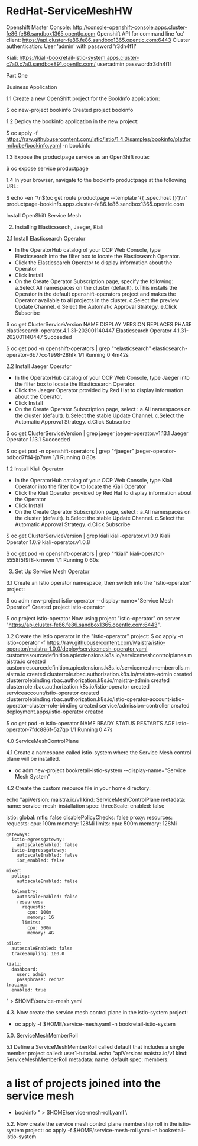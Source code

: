 # RedHat-ServiceMeshHW

Openshift Master Console: http://console-openshift-console.apps.cluster-fe86.fe86.sandbox1365.opentlc.com
Openshift API for command line 'oc' client: https://api.cluster-fe86.fe86.sandbox1365.opentlc.com:6443
Cluster authentication: User 'admin' with password 'r3dh4t1!'

Kiali: https://kiali-bookretail-istio-system.apps.cluster-c7a0.c7a0.sandbox891.opentlc.com/
user:admin
password:r3dh4t1!

Part One

Business Application

1.1 Create a new OpenShift project for the BookInfo application:

$ oc new-project bookinfo
Created project bookinfo

1.2 Deploy the bookinfo application in the new project:

$ oc apply -f https://raw.githubusercontent.com/istio/istio/1.4.0/samples/bookinfo/platform/kube/bookinfo.yaml -n bookinfo

1.3 Expose the productpage service as an OpenShift route:

$ oc expose service productpage

1.4 In your browser, navigate to the bookinfo productpage at the following URL:

$ echo -en "\n$(oc get route productpage --template '{{ .spec.host }}')\n"
productpage-bookinfo.apps.cluster-fe86.fe86.sandbox1365.opentlc.com

Install OpenShift Service Mesh

2. Installing Elasticsearch, Jaeger, Kiali

2.1 Install Elasticsearch Operator
 - In the OperatorHub catalog of your OCP Web Console, type Elasticsearch into the filter box to locate the Elasticsearch Operator.
 - Click the Elasticsearch Operator to display information about the Operator
 - Click Install
 - On the Create Operator Subscription page, specify the following:
     a.Select All namespaces on the cluster (default).
     b.This installs the Operator in the default openshift-operators project and makes the Operator available to all projects in the cluster.
     c.Select the preview Update Channel.
     d.Select the Automatic Approval Strategy.
     e.Click Subscribe

$ oc get ClusterServiceVersion
NAME                                         DISPLAY                  VERSION               REPLACES   PHASE
elasticsearch-operator.4.1.31-202001140447   Elasticsearch Operator   4.1.31-202001140447              Succeeded

$ oc get pod  -n openshift-operators | grep "^elasticsearch"
elasticsearch-operator-6b77cc4998-28hfk   1/1     Running   0          4m42s

2.2 Install Jaeger Operator

 - In the OperatorHub catalog of your OCP Web Console, type Jaeger into the filter box to locate the Elasticsearch Operator.
 - Click the Jaeger Operator provided by Red Hat to display information about the Operator.
 - Click Install
 - On the Create Operator Subscription page, select :
      a.All namespaces on the cluster (default).
      b.Select the stable Update Channel.
      c.Select the Automatic Approval Strategy.
      d.Click Subscribe

$ oc get ClusterServiceVersion | grep jaeger
jaeger-operator.v1.13.1                      Jaeger Operator          1.13.1                           Succeeded

$ oc get pod  -n openshift-operators | grep "^jaeger"
jaeger-operator-bdbcd7fd4-jp7mw           1/1     Running   0          80s	

1.2 Install Kiali Operator

 - In the OperatorHub catalog of your OCP Web Console, type Kiali Operator into the filter box to locate the Kiali Operator
 - Click the Kiali Operator provided by Red Hat to display information about the Operator
 - Click Install
 - On the Create Operator Subscription page, select :
      a.All namespaces on the cluster (default).
      b.Select the stable Update Channel.
      c.Select the Automatic Approval Strategy.
      d.Click Subscribe

$ oc get ClusterServiceVersion | grep kiali
kiali-operator.v1.0.9                        Kiali Operator           1.0.9                 kiali-operator.v1.0.8

$ oc get pod  -n openshift-operators | grep "^kiali"
kiali-operator-5558f5f9f8-krmwm           1/1     Running   0          60s

3. Set Up Service Mesh Operator

3.1 Create an Istio operator namespace, then switch into the "istio-operator" project:

$ oc adm new-project istio-operator --display-name="Service Mesh Operator"
Created project istio-operator

$ oc project istio-operator
Now using project "istio-operator" on server "https://api.cluster-fe86.fe86.sandbox1365.opentlc.com:6443".

3.2 Create the Istio operator in the "istio-operator" project:
$ oc apply -n istio-operator -f https://raw.githubusercontent.com/Maistra/istio-operator/maistra-1.0.0/deploy/servicemesh-operator.yaml
customresourcedefinition.apiextensions.k8s.io/servicemeshcontrolplanes.maistra.io created
customresourcedefinition.apiextensions.k8s.io/servicemeshmemberrolls.maistra.io created
clusterrole.rbac.authorization.k8s.io/maistra-admin created
clusterrolebinding.rbac.authorization.k8s.io/maistra-admin created
clusterrole.rbac.authorization.k8s.io/istio-operator created
serviceaccount/istio-operator created
clusterrolebinding.rbac.authorization.k8s.io/istio-operator-account-istio-operator-cluster-role-binding created
service/admission-controller created
deployment.apps/istio-operator created

$ oc get pod -n istio-operator
NAME                            READY   STATUS    RESTARTS   AGE
istio-operator-7fdc886f-5z7qp   1/1     Running   0          47s

4.0  ServiceMeshControlPlane

4.1 Create a namespace called istio-system where the Service Mesh control plane will be installed.

 - oc adm new-project bookretail-istio-system --display-name="Service Mesh System"

 4.2 Create the custom resource file in your home directory:

echo "apiVersion: maistra.io/v1
kind: ServiceMeshControlPlane
metadata:
  name: service-mesh-installation
spec:
  threeScale:
    enabled: false

  istio:
    global:
      mtls: false
      disablePolicyChecks: false
      proxy:
        resources:
          requests:
            cpu: 100m
            memory: 128Mi
          limits:
            cpu: 500m
            memory: 128Mi

    gateways:
      istio-egressgateway:
        autoscaleEnabled: false
      istio-ingressgateway:
        autoscaleEnabled: false
        ior_enabled: false

    mixer:
      policy:
        autoscaleEnabled: false

      telemetry:
        autoscaleEnabled: false
        resources:
          requests:
            cpu: 100m
            memory: 1G
          limits:
            cpu: 500m
            memory: 4G

    pilot:
      autoscaleEnabled: false
      traceSampling: 100.0

    kiali:
      dashboard:
        user: admin
        passphrase: redhat
    tracing:
      enabled: true

" > $HOME/service-mesh.yaml

4.3. Now create the service mesh control plane in the istio-system project:
- oc apply -f $HOME/service-mesh.yaml -n bookretail-istio-system

5.0. ServiceMeshMemberRoll

 5.1 Define a ServiceMeshMemberRoll called default that includes a single member project called: user1-tutorial.
echo "apiVersion: maistra.io/v1
kind: ServiceMeshMemberRoll
metadata:
  name: default
spec:
  members:
  # a list of projects joined into the service mesh
  - bookinfo
" > $HOME/service-mesh-roll.yaml \

5.2. Now create the service mesh control plane membership roll in the istio-system project:
oc apply -f $HOME/service-mesh-roll.yaml -n bookretail-istio-system